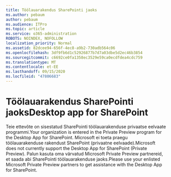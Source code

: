 ```yaml
---
title: Töölauarakendus SharePointi jaoks
ms.author: pebaum
author: pebaum
ms.audience: ITPro
ms.topic: article
ms.service: o365-administration
ROBOTS: NOINDEX, NOFOLLOW
localization_priority: Normal
ms.assetid: 82dcee94-656f-4ec8-a9b2-730adb564c06
ms.openlocfilehash: 3df9fb6d1c52926877b7d7a03dbe5d2ec46b3854
ms.sourcegitcommit: c6692ce0fa1358ec3529e59ca0ecdfdea4cdc759
ms.translationtype: MT
ms.contentlocale: et-EE
ms.lasthandoff: 09/15/2020
ms.locfileid: "47806683"
---
```

# <a name="desktop-app-for-sharepoint"></a><span data-ttu-id="16cd6-102">Töölauarakendus SharePointi jaoks</span><span class="sxs-lookup"><span data-stu-id="16cd6-102">Desktop app for SharePoint</span></span>

<span data-ttu-id="16cd6-103">Teie ettevõte on sisestatud SharePointi töölauarakenduse privaatse eelvaate programmi.</span><span class="sxs-lookup"><span data-stu-id="16cd6-103">Your organization is entered in the Private Preview program for the Desktop App for SharePoint.</span></span> <span data-ttu-id="16cd6-104">Microsoft ei toeta praegu töölauarakenduse rakendust SharePoint (privaatne eelvaade).</span><span class="sxs-lookup"><span data-stu-id="16cd6-104">Microsoft does not currently support the Desktop App for SharePoint (Private Preview).</span></span> <span data-ttu-id="16cd6-105">Palun kasuta oma värvatud Microsoft Private Preview partnereid, et saada abi SharePointi töölauarakenduse jaoks.</span><span class="sxs-lookup"><span data-stu-id="16cd6-105">Please use your enlisted Microsoft Private Preview partners to get assistance with the Desktop App for SharePoint.</span></span>
